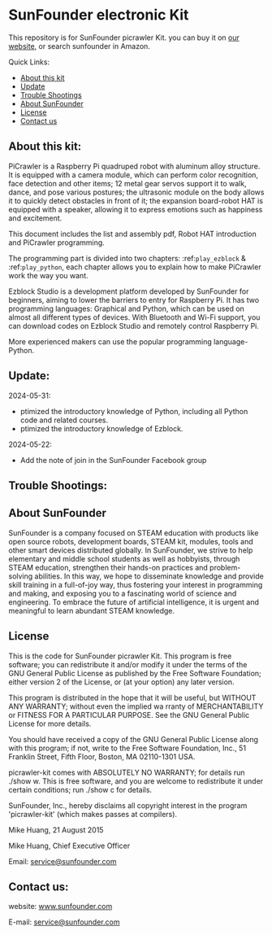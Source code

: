 # SunFounder electronic Kit
This repository is for SunFounder picrawler Kit. you can buy it on [our website](https://www.sunfounder.com/), or search sunfounder in Amazon.

Quick Links:

 * [About this kit](#about_this_kit)
 * [Update](#update)
 * [Trouble Shootings](#trouble)
 * [About SunFounder](#about_sunfounder)
 * [License](#license)
 * [Contact us](#contact_us)

<a id="about_this_kit"></a>
## About this kit:

PiCrawler is a Raspberry Pi quadruped robot with aluminum alloy structure. 
It is equipped with a camera module, which can perform color recognition, face detection and other items; 
12 metal gear servos support it to walk, dance, and pose various postures; 
the ultrasonic module on the body allows it to quickly detect obstacles in front of it; the expansion board-robot HAT is equipped with a speaker, allowing it to express emotions such as happiness and excitement.


This document includes the list and assembly pdf, Robot HAT introduction and PiCrawler programming.

The programming part is divided into two chapters: :ref:`play_ezblock` & :ref:`play_python`, each chapter allows you to explain how to make PiCrawler work the way you want.

Ezblock Studio is a development platform developed by SunFounder for beginners, aiming to lower the barriers to entry for Raspberry Pi. It has two programming languages: Graphical and Python, which can be used on almost all different types of devices. With Bluetooth and Wi-Fi support, you can download codes on Ezblock Studio and remotely control Raspberry Pi.

More experienced makers can use the popular programming language-Python.



<a id="update"></a>
## Update:
2024-05-31:
- ptimized the introductory knowledge of Python, including all Python code and related courses.
- ptimized the introductory knowledge of Ezblock.


2024-05-22:
 - Add the note of join in the SunFounder Facebook group

<a id="trouble"></a>
## Trouble Shootings:

<a id="about_sunfounder"></a>
## About SunFounder
SunFounder is a company focused on STEAM education with products like open source robots, development boards, STEAM kit, modules, tools and other smart devices distributed globally. In SunFounder, we strive to help elementary and middle school students as well as hobbyists, through STEAM education, strengthen their hands-on practices and problem-solving abilities. In this way, we hope to disseminate knowledge and provide skill training in a full-of-joy way, thus fostering your interest in programming and making, and exposing you to a fascinating world of science and engineering. To embrace the future of artificial intelligence, it is urgent and meaningful to learn abundant STEAM knowledge.

<a id="license"></a>
## License
This is the code for SunFounder picrawler Kit.
This program is free software; you can redistribute it and/or modify it under the terms of the GNU General Public License as published by the Free Software Foundation; either version 2 of the License, or (at your option) any later version.

This program is distributed in the hope that it will be useful, but WITHOUT ANY WARRANTY; without even the implied wa rranty of MERCHANTABILITY or FITNESS FOR A PARTICULAR PURPOSE. See the GNU General Public License for more details.

You should have received a copy of the GNU General Public License along with this program; if not, write to the Free Software Foundation, Inc., 51 Franklin Street, Fifth Floor, Boston, MA 02110-1301 USA.

picrawler-kit comes with ABSOLUTELY NO WARRANTY; for details run ./show w. This is free software, and you are welcome to redistribute it under certain conditions; run ./show c for details.

SunFounder, Inc., hereby disclaims all copyright interest in the program 'picrawler-kit' (which makes passes at compilers).

Mike Huang, 21 August 2015

Mike Huang, Chief Executive Officer

Email: service@sunfounder.com

<a id="contact_us"></a>
## Contact us:
website:
    www.sunfounder.com

E-mail:
    service@sunfounder.com
